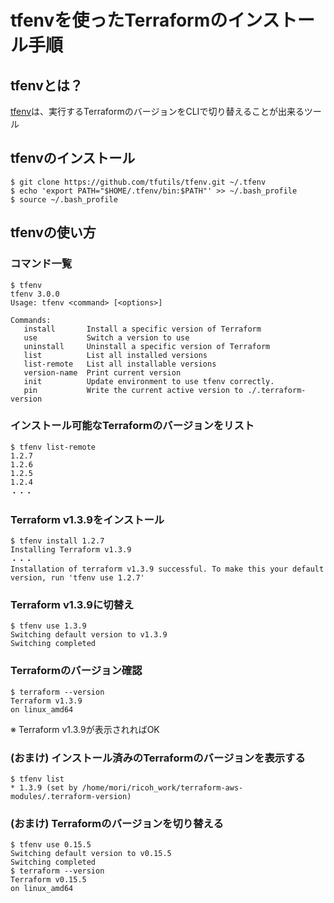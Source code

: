 # tfenvを使ったTerraformのインストール手順

## tfenvとは？

[tfenv](https://github.com/tfutils/tfenv)は、実行するTerraformのバージョンをCLIで切り替えることが出来るツール

## tfenvのインストール

```
$ git clone https://github.com/tfutils/tfenv.git ~/.tfenv
$ echo 'export PATH="$HOME/.tfenv/bin:$PATH"' >> ~/.bash_profile
$ source ~/.bash_profile
```

## tfenvの使い方

### コマンド一覧

```
$ tfenv
tfenv 3.0.0
Usage: tfenv <command> [<options>]

Commands:
   install       Install a specific version of Terraform
   use           Switch a version to use
   uninstall     Uninstall a specific version of Terraform
   list          List all installed versions
   list-remote   List all installable versions
   version-name  Print current version
   init          Update environment to use tfenv correctly.
   pin           Write the current active version to ./.terraform-version
```

### インストール可能なTerraformのバージョンをリスト

```
$ tfenv list-remote
1.2.7
1.2.6
1.2.5
1.2.4
・・・
```

### Terraform v1.3.9をインストール

```
$ tfenv install 1.2.7
Installing Terraform v1.3.9
・・・
Installation of terraform v1.3.9 successful. To make this your default version, run 'tfenv use 1.2.7'
```

### Terraform v1.3.9に切替え

```
$ tfenv use 1.3.9
Switching default version to v1.3.9
Switching completed
```

### Terraformのバージョン確認

```
$ terraform --version
Terraform v1.3.9
on linux_amd64
```

※ Terraform v1.3.9が表示されればOK

### (おまけ) インストール済みのTerraformのバージョンを表示する

```
$ tfenv list
* 1.3.9 (set by /home/mori/ricoh_work/terraform-aws-modules/.terraform-version)
```

### (おまけ) Terraformのバージョンを切り替える

```
$ tfenv use 0.15.5
Switching default version to v0.15.5
Switching completed
$ terraform --version
Terraform v0.15.5
on linux_amd64
```
